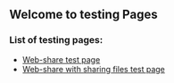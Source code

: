 ## Welcome to testing Pages 

### List of testing pages:
- [Web-share test page](https://gmagdandroid.github.io/webshare/share.html) 
- [Web-share with sharing files test page](https://gmagdandroid.github.io/webshare/share-files.html)
